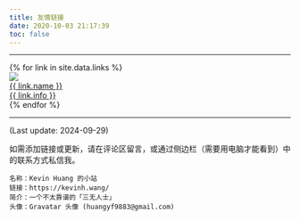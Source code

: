 ```yaml
---
title: 友情链接
date: 2020-10-03 21:17:39
toc: false
---
```


------

<div class="links-content">
    <div class="link-navigation">
        {% for link in site.data.links %}
        <a href="{{ link.site }}" target="_blank">
        <div class="card">
            <img class="avatar nomediumzoom" src="{{ link.avatar }}" />
            <div class="card-header">
            <div class="link-name">{{ link.name }}</div>
            <div class="link-info">{{ link.info }}</div>
            </div>
        </div>
        </a>
        {% endfor %}
    </div>
</div>

------

(Last update: 2024-09-29)

如需添加链接或更新，请在评论区留言，或通过侧边栏（需要用电脑才能看到）中的联系方式私信我。

```
名称：Kevin Huang 的小站
链接：https://kevinh.wang/
简介：一个不太靠谱的「三无人士」
头像：Gravatar 头像 (huangyf9883@gmail.com)
```